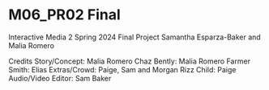 # M06_PR02 Final
 Interactive Media 2 Spring 2024 Final Project
 Samantha Esparza-Baker and Malia Romero 



 Credits
 Story/Concept: Malia Romero
 Chaz Bently: Malia Romero
 Farmer Smith: Elias 
 Extras/Crowd: Paige, Sam and Morgan
 Rizz Child: Paige
 Audio/Video Editor: Sam Baker
 
 
 
 
